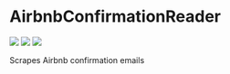 # AirbnbConfirmationReader
<img src="https://img.shields.io/badge/python-3.7-blue"> <img src="https://img.shields.io/badge/maintained%3F-no-red" /> <img src="https://img.shields.io/github/issues/OliviaLynn/Airbnb-Confirmation-Scraper" />

Scrapes Airbnb confirmation emails
